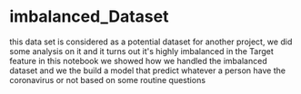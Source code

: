 # imbalanced_Dataset

this data set is considered as a potential dataset for another project, we did some analysis on it and it turns out it's highly imbalanced in the Target feature in this notebook we showed how we handled the imbalanced dataset and we the build a model that predict whatever a person have the coronavirus or not based on some routine questions
